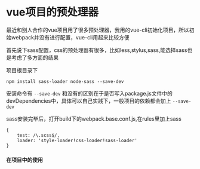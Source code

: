# vue项目的预处理器

 最近和别人合作的vue项目用了很多预处理器，我用的vue-cli初始化项目，所以初始webpack并没有进行配置，vue-cli用起来比较方便

 首先说下sass配置，css的预处理器有很多，比如less,stylus,sass,能选择sass也是考虑了多方面的结果

 项目根目录下

 ```
 npm install sass-loader node-sass --save-dev
 ```
 安装命令有 ```--save-dev``` 和没有的区别在于是否写入package.js文件中的devDependencies中，具体可以自己实践下，一般项目的依赖都会加上 ```--save-dev```

 sass安装完毕后，打开build下的webpack.base.conf.js,在rules里加上sass

 ```
 {
     test: /\.scss$/,
     loader: 'style-loader!css-loader!sass-loader'
 }
 ```
 #### 在项目中的使用
